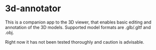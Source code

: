 # 3d-annotator
This is a companion app to the 3D viewer, that enables basic editing and annotation of the 3D models. Supported model formats are .glb/.gltf and .obj.

Right now it has not been tested thoroughly and caution is advisable.
